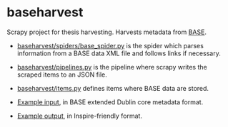 # baseharvest

Scrapy project for thesis harvesting. Harvests metadata from [BASE](http://base-search.net/).

- [baseharvest/spiders/base_spider.py](baseharvest/spiders/base_spider.py) is the spider which parses information from a BASE data XML file and follows links if necessary.

- [baseharvest/pipelines.py](baseharvest/pipelines.py) is the pipeline where scrapy writes the scraped items to an JSON file.

- [baseharvest/items.py](baseharvest/items.py) defines items where BASE data are stored.

- [Example input](recordi.xml), in BASE extended Dublin core metadata format.
- [Example output](jsons/butt_rachel_deborah_2013-05-09T05:16:48Z.json), in Inspire-friendly format.
